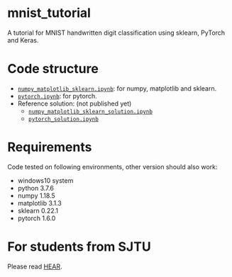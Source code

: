 # mnist_tutorial
A tutorial for MNIST handwritten digit classification using sklearn, PyTorch and Keras.

# Code structure
* [`numpy_matplotlib_sklearn.ipynb`](numpy_matplotlib_sklearn.ipynb): for numpy, matplotlib and sklearn.
* [`pytorch.ipynb`](pytorch.ipynb): for pytorch.
* Reference solution: (not published yet)
    * [`numpy_matplotlib_sklearn_solution.ipynb`](numpy_matplotlib_sklearn_solution.ipynb)
    * [`pytorch_solution.ipynb`](pytorch_solution.ipynb)

# Requirements
Code tested on following environments, other version should also work:
* windows10 system 
* python 3.7.6
* numpy 1.18.5
* matplotlib 3.1.3
* sklearn 0.22.1
* pytorch 1.6.0

# For students from SJTU
Please read [HEAR](EE369.md).
